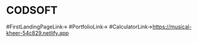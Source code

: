 # CODSOFT
#FirstLandingPageLink->
#PortfolioLink->
#CalculatorLink->https://musical-kheer-54c829.netlify.app
